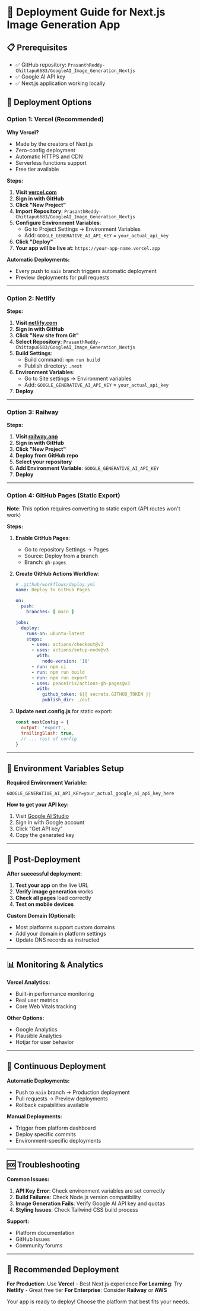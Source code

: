 # 🚀 Deployment Guide for Next.js Image Generation App

## 📋 Prerequisites

- ✅ GitHub repository: `PrasanthReddy-Chittapu6683/GoogleAI_Image_Generation_Nextjs`
- ✅ Google AI API key
- ✅ Next.js application working locally

## 🎯 Deployment Options

### **Option 1: Vercel (Recommended)**

**Why Vercel?**
- Made by the creators of Next.js
- Zero-config deployment
- Automatic HTTPS and CDN
- Serverless functions support
- Free tier available

**Steps:**
1. **Visit [vercel.com](https://vercel.com)**
2. **Sign in with GitHub**
3. **Click "New Project"**
4. **Import Repository**: `PrasanthReddy-Chittapu6683/GoogleAI_Image_Generation_Nextjs`
5. **Configure Environment Variables**:
   - Go to Project Settings → Environment Variables
   - Add: `GOOGLE_GENERATIVE_AI_API_KEY` = `your_actual_api_key`
6. **Click "Deploy"**
7. **Your app will be live at**: `https://your-app-name.vercel.app`

**Automatic Deployments:**
- Every push to `main` branch triggers automatic deployment
- Preview deployments for pull requests

---

### **Option 2: Netlify**

**Steps:**
1. **Visit [netlify.com](https://netlify.com)**
2. **Sign in with GitHub**
3. **Click "New site from Git"**
4. **Select Repository**: `PrasanthReddy-Chittapu6683/GoogleAI_Image_Generation_Nextjs`
5. **Build Settings**:
   - Build command: `npm run build`
   - Publish directory: `.next`
6. **Environment Variables**:
   - Go to Site settings → Environment variables
   - Add: `GOOGLE_GENERATIVE_AI_API_KEY` = `your_actual_api_key`
7. **Deploy**

---

### **Option 3: Railway**

**Steps:**
1. **Visit [railway.app](https://railway.app)**
2. **Sign in with GitHub**
3. **Click "New Project"**
4. **Deploy from GitHub repo**
5. **Select your repository**
6. **Add Environment Variable**: `GOOGLE_GENERATIVE_AI_API_KEY`
7. **Deploy**

---

### **Option 4: GitHub Pages (Static Export)**

**Note**: This option requires converting to static export (API routes won't work)

**Steps:**
1. **Enable GitHub Pages**:
   - Go to repository Settings → Pages
   - Source: Deploy from a branch
   - Branch: `gh-pages`

2. **Create GitHub Actions Workflow**:
   ```yaml
   # .github/workflows/deploy.yml
   name: Deploy to GitHub Pages
   
   on:
     push:
       branches: [ main ]
   
   jobs:
     deploy:
       runs-on: ubuntu-latest
       steps:
         - uses: actions/checkout@v3
         - uses: actions/setup-node@v3
           with:
             node-version: '18'
         - run: npm ci
         - run: npm run build
         - run: npm run export
         - uses: peaceiris/actions-gh-pages@v3
           with:
             github_token: ${{ secrets.GITHUB_TOKEN }}
             publish_dir: ./out
   ```

3. **Update next.config.js** for static export:
   ```javascript
   const nextConfig = {
     output: 'export',
     trailingSlash: true,
     // ... rest of config
   }
   ```

---

## 🔧 Environment Variables Setup

**Required Environment Variable:**
```env
GOOGLE_GENERATIVE_AI_API_KEY=your_actual_google_ai_api_key_here
```

**How to get your API key:**
1. Visit [Google AI Studio](https://aistudio.google.com/)
2. Sign in with Google account
3. Click "Get API key"
4. Copy the generated key

---

## 🎉 Post-Deployment

**After successful deployment:**
1. **Test your app** on the live URL
2. **Verify image generation** works
3. **Check all pages** load correctly
4. **Test on mobile devices**

**Custom Domain (Optional):**
- Most platforms support custom domains
- Add your domain in platform settings
- Update DNS records as instructed

---

## 📊 Monitoring & Analytics

**Vercel Analytics:**
- Built-in performance monitoring
- Real user metrics
- Core Web Vitals tracking

**Other Options:**
- Google Analytics
- Plausible Analytics
- Hotjar for user behavior

---

## 🔄 Continuous Deployment

**Automatic Deployments:**
- Push to `main` branch → Production deployment
- Pull requests → Preview deployments
- Rollback capabilities available

**Manual Deployments:**
- Trigger from platform dashboard
- Deploy specific commits
- Environment-specific deployments

---

## 🆘 Troubleshooting

**Common Issues:**
1. **API Key Error**: Check environment variables are set correctly
2. **Build Failures**: Check Node.js version compatibility
3. **Image Generation Fails**: Verify Google AI API key and quotas
4. **Styling Issues**: Check Tailwind CSS build process

**Support:**
- Platform documentation
- GitHub Issues
- Community forums

---

## 🎯 Recommended Deployment

**For Production**: Use **Vercel** - Best Next.js experience
**For Learning**: Try **Netlify** - Great free tier
**For Enterprise**: Consider **Railway** or **AWS**

Your app is ready to deploy! Choose the platform that best fits your needs.
